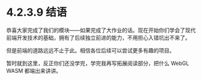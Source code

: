 # 4.2.3.9 结语

恭喜大家完成了我们的模块——如果完成了大作业的话。现在开始你们学会了现代前端开发技术的基础，拥有了后续独立前进的能力，不用担心入错坑出不来了。

但是前端的道路远远不止于此。相信各位后续可以尝试更多有趣的项目。

暂时就到这里，反正你们还没学完，学完我再写拓展阅读部分，把什么 WebGL WASM 都端出来讲讲。

